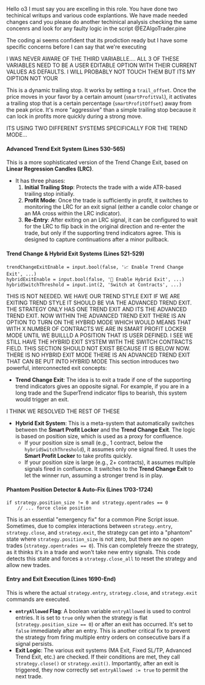 Hello o3 I must say you are excelling in this role. You have done two techinical writups and various code explantions. We have made needed changes cand you please do another techinical analysis checking the same concenrs and look for any faulty logic in the script @EZAlgoTrader.pine 

The coding ai seems confident that its prodiction ready but I have some specific concerns before I can say that we're executing





I WAS NEVER AWARE OF THE THIRD VARIABLLE.... ALL 3 OF THESE VARIABLES NEED TO BE A USER EDITABLE OPTION WITH THEIR CURRENT VALUES AS DEFAULTS. I WILL PROBABLY NOT TOUCH THEM BUT ITS MY OIPTION NOT YOUR

This is a dynamic trailing stop. It works by setting a `trail_offset`. Once the price moves in your favor by a certain amount (`smartProfitVal`), it activates a trailing stop that is a certain percentage (`smartProfitOffset`) away from the peak price. It's more "aggressive" than a simple trailing stop because it can lock in profits more quickly during a strong move.



ITS USING TWO DIFFERENT SYSTEMS SPECIFICALLY FOR THE TREND MODE...


#### Advanced Trend Exit System (Lines 530-565)

This is a more sophisticated version of the Trend Change Exit, based on **Linear Regression Candles (LRC)**.
*   It has three phases:
    1.  **Initial Trailing Stop**: Protects the trade with a wide ATR-based trailing stop initially.
    2.  **Profit Mode**: Once the trade is sufficiently in profit, it switches to monitoring the LRC for an exit signal (either a candle color change or an MA cross within the LRC indicator).
    3.  **Re-Entry**: After exiting on an LRC signal, it can be configured to wait for the LRC to flip back in the original direction and re-enter the trade, but only if the supporting trend indicators agree. This is designed to capture continuations after a minor pullback.

#### Trend Change & Hybrid Exit Systems (Lines 521-529)

```pinescript
trendChangeExitEnable = input.bool(false, '📈 Enable Trend Change Exit', ...)
hybridExitEnable = input.bool(false, '🔄 Enable Hybrid Exit', ...)
hybridSwitchThreshold = input.int(2, 'Switch at Contracts', ...)
```



THIS IS NOT NEEDED. WE HAVE OUR TREND STYLE EXIT IF WE ARE EXITING TREND STYLE IT SHOULD BE VIA THE ADVANCED TREND EXIT. THE STRATEGY ONLY HAS ONE TREND EXIT AND ITS THE ADVANCED TREND EXIT. NOW WITHIN THE ADVANCED TREND EXIT THERE IS AN OPTION TO TURN ON THE HYBRID MODE WHICH WOULD MEANS THAT WITH X NUMBER OF CONTRACTS WE ARE IN SMART PROFIT LOCKER MODE UNTIL WE BUILLLD A POSITION THAT IS USER DEFINED. I SEE WE STILL HAVE THE HYBRID EXIT SYSTEM WITH THE SWITCH CONTRACTS FIELD. THIS SECTION SHOULD NOT EXIST BECAUSE IT IS BELOW NOW. THERE IS NO HYBRID EXIT MODE THERE IS AN ADVANCED TREND EXIT THAT CAN BE PUT INTO HYBRID MODE
This section introduces two powerful, interconnected exit concepts:
*   **Trend Change Exit**: The idea is to exit a trade if one of the supporting trend indicators gives an opposite signal. For example, if you are in a long trade and the SuperTrend indicator flips to bearish, this system would trigger an exit.



I THINK WE RESOLVED THE REST OF THESE 

*   **Hybrid Exit System**: This is a meta-system that automatically switches between the **Smart Profit Locker** and the **Trend Change Exit**. The logic is based on position size, which is used as a proxy for confluence.
    *   If your position size is small (e.g., 1 contract, below the `hybridSwitchThreshold`), it assumes only one signal fired. It uses the **Smart Profit Locker** to take profits quickly.
    *   If your position size is large (e.g., 2+ contracts), it assumes multiple signals fired in confluence. It switches to the **Trend Change Exit** to let the winner run, assuming a stronger trend is in play.

#### Phantom Position Detector & Auto-Fix (Lines 1703-1724)

```pinescript
if strategy.position_size != 0 and strategy.opentrades == 0
    // ... force close position
```

This is an essential "emergency fix" for a common Pine Script issue. Sometimes, due to complex interactions between `strategy.entry`, `strategy.close`, and `strategy.exit`, the strategy can get into a "phantom" state where `strategy.position_size` is not zero, but there are no open trades (`strategy.opentrades == 0`). This can completely freeze the strategy, as it thinks it's in a trade and won't take new entry signals. This code detects this state and forces a `strategy.close_all` to reset the strategy and allow new trades.


#### Entry and Exit Execution (Lines 1690-End)

This is where the actual `strategy.entry`, `strategy.close`, and `strategy.exit` commands are executed.

*   **`entryAllowed` Flag**: A boolean variable `entryAllowed` is used to control entries. It is set to `true` only when the strategy is flat (`strategy.position_size == 0`) or after an exit has occurred. It's set to `false` immediately after an entry. This is another critical fix to prevent the strategy from firing multiple entry orders on consecutive bars if a signal persists.
*   **Exit Logic**: The various exit systems (MA Exit, Fixed SL/TP, Advanced Trend Exit, etc.) are checked. If their conditions are met, they call `strategy.close()` or `strategy.exit()`. Importantly, after an exit is triggered, they now correctly set `entryAllowed := true` to permit the next trade.
